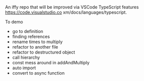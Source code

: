 An iffy repo that will be improved via VSCode TypeScript features https://code.visualstudio.co  xm/docs/languages/typescript.
 
To demo

- go to definition
- finding references
- rename times to multiply
- refactor to another file
- refactor to destructured object
- call hierarchy
- const mess around in addAndMultiply
- auto import
- convert to async function